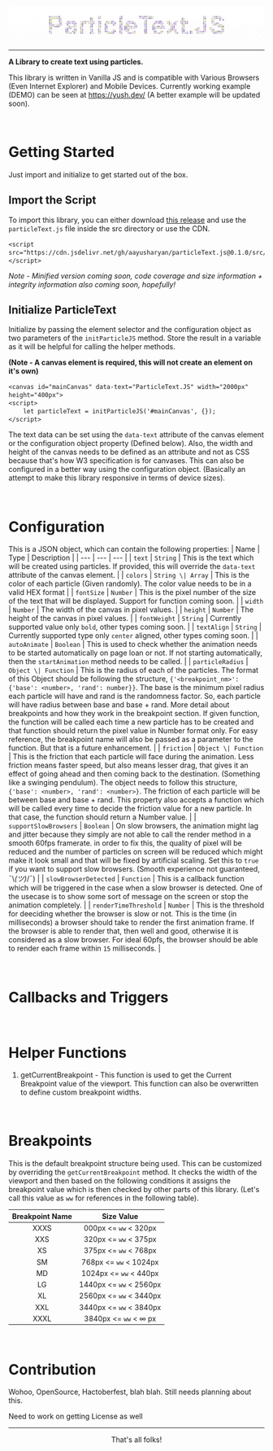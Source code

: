 ![Heading Image](https://raw.githubusercontent.com/aayusharyan/particleText.js/main/heading.gif)

---

**A Library to create text using particles.**

This library is written in Vanilla JS and is compatible with Various Browsers (Even Internet Explorer) and Mobile Devices. Currently working example (DEMO) can be seen at https://yush.dev/ (A better example will be updated soon).

<br />

# Getting Started

Just import and initialize to get started out of the box.

## Import the Script

To import this library, you can either download [this release](https://github.com/aayusharyan/particleText.js/releases/tag/v0.1.0) and use the `particleText.js` file inside the src directory or use the CDN.

```
<script src="https://cdn.jsdelivr.net/gh/aayusharyan/particleText.js@0.1.0/src/particleText.js"></script>
```
*Note - Minified version coming soon, code coverage and size information + integrity information also coming soon, hopefully!*

## Initialize ParticleText

Initialize by passing the element selector and the configuration object as two parameters of the `initParticleJS` method. Store the result in a variable as it will be helpful for calling the helper methods. 

**(Note - A canvas element is required, this will not create an element on it's own)**

```
<canvas id="mainCanvas" data-text="ParticleText.JS" width="2000px" height="400px">
<script>
    let particleText = initParticleJS('#mainCanvas', {});
</script>
```
The text data can be set using the `data-text` attribute of the canvas element or the configuration object property (Defined below). Also, the width and height of the canvas needs to be defined as an attribute and not as CSS because that's how W3 specification is for canvases. This can also be configured in a better way using the configuration object. (Basically an attempt to make this library responsive in terms of device sizes).

<br />

# Configuration

This is a JSON object, which can contain the following properties:
| Name | Type | Description |
| --- | --- | --- |
| `text` | `String` | This is the text which will be created using particles. If provided, this will override the `data-text` attribute of the canvas element. |
| `colors` | `String \| Array` | This is the color of each particle (Given randomly). The color value needs to be in a valid HEX format |
| `fontSize` | `Number` | This is the pixel number of the size of the text that will be displayed. Support for function coming soon. |
| `width` | `Number` | The width of the canvas in pixel values. |
| `height` | `Number` | The height of the canvas in pixel values. |
| `fontWeight` | `String` | Currently supported value only `bold`, other types coming soon. |
| `textAlign` | `String` | Currently supported type only `center` aligned, other types coming soon. |
| `autoAnimate` | `Boolean` | This is used to check whether the animation needs to be started automatically on page loan or not. If not starting automatically, then the `startAnimation` method needs to be called. |
| `particleRadius` | `Object \| Function` | This is the radius of each of the particles. The format of this Object should be following the structure, `{'<breakpoint_nm>': {'base': <number>, 'rand': number}}`. The base is the minimum pixel radius each particle will have and rand is the randomness factor. So, each particle will have radius between base and base + rand. More detail about breakpoints and how they work in the breakpoint section. If given function, the function will be called each time a new particle has to be created and that function should return the pixel value in Number format only. For easy reference, the breakpoint name will also be passed as a parameter to the function. But that is a future enhancement. |
| `friction` | `Object \| Function` | This is the friction that each particle will face during the animation. Less friction means faster speed, but also means lesser drag, that gives it an effect of going ahead and then coming back to the destination. (Something like a swinging pendulum). The object needs to follow this structure, `{'base': <number>, 'rand': <number>}`. The friction of each particle will be between base and base + rand. This property also accepts a function which will be called every time to decide the friction value for a new particle. In that case, the function should return a Number value. |
| `supportSlowBrowsers` | `Boolean` | On slow browsers, the animation might lag and jitter because they simply are not able to call the render method in a smooth 60fps framerate. in order to fix this, the quality of pixel will be reduced and the number of particles on screen will be reduced which might make it look small and that will be fixed by artificial scaling. Set this to `true` if you want to support slow browsers. (Smooth experience not guaranteed, ¯\\_(ツ)_/¯) |
| `slowBrowserDetected` | `Function` | This is a callback function which will be triggered in the case when a slow browser is detected. One of the usecase is to show some sort of message on the screen or stop the animation completely. |
| `renderTimeThreshold` | `Number` | This is the threshold for deeciding whether the browser is slow or not. This is the time (in milliseconds) a browser should take to render the first animation frame. If the browser is able to render that, then well and good, otherwise it is considered as a slow browser. For ideal 60pfs, the browser should be able to render each frame within `15` milliseconds. |

<br />

# Callbacks and Triggers

<br />

# Helper Functions

1. getCurrentBreakpoint - This function is used to get the Current Breakpoint value of the viewport. This function can also be overwritten to define custom breakpoint widths.

<br />

# Breakpoints

This is the default breakpoint structure being used. This can be customized by overriding the `getCurrentBreakpoint` method. It checks the width of the viewport and then based on the following conditions it assigns the breakpoint value which is then checked by other parts of this library. (Let's call this value as `ww` for references in the following table). 

| Breakpoint Name | Size Value |
| :-: | :-: |
| XXXS | 000px <= `ww` < 320px |
| XXS | 320px <= `ww` < 375px |
| XS | 375px <= `ww` < 768px |
| SM | 768px <= `ww` < 1024px |
| MD | 1024px <= `ww` < 440px |
| LG | 1440px <= `ww` < 2560px |
| XL | 2560px <= `ww` < 3440px |
| XXL | 3440px <= `ww` < 3840px |
| XXXL | 3840px <= `ww` < ∞ px

<br />

# Contribution

Wohoo, OpenSource, Hactoberfest, blah blah. Still needs planning about this.

Need to work on getting License as well


---
<p align="center">That's all folks!</p>